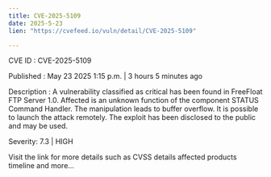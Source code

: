 ```yaml
---
title: CVE-2025-5109
date: 2025-5-23
lien: "https://cvefeed.io/vuln/detail/CVE-2025-5109"

---
```


CVE ID : CVE-2025-5109

Published :  May 23
2025
1:15 p.m. | 3 hours
5 minutes ago

Description : A vulnerability classified as critical has been found in FreeFloat FTP Server 1.0. Affected is an unknown function of the component STATUS Command Handler. The manipulation leads to buffer overflow. It is possible to launch the attack remotely. The exploit has been disclosed to the public and may be used.

Severity: 7.3 | HIGH

Visit the link for more details
such as CVSS details
affected products
timeline
and more...
